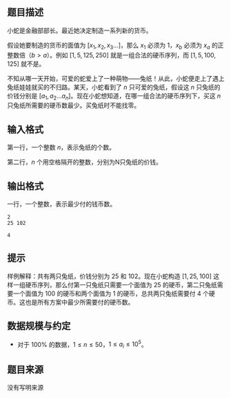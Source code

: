 ## 题目描述

小蛇是金融部部长。最近她决定制造一系列新的货币。

假设她要制造的货币的面值为 $[x_1,x_2,x_3...]$，那么 $x_1$ 必须为 $1$，$x_b$ 必须为 $x_a$ 的正整数倍（$b>a$）。例如 $[1,5,125,250]$ 就是一组合法的硬币序列，而 $[1,5,100,125]$ 就不是。

不知从哪一天开始，可爱的蛇爱上了一种萌物——兔纸！从此，小蛇便走上了遇上兔纸娃娃就买的不归路。某天，小蛇看到了 $n$ 只可爱的兔纸，假设这 $n$ 只兔纸的价钱分别是 $[a_1,a_2...a_n]$。现在小蛇想知道，在哪一组合法的硬币序列下，买这 $n$ 只兔纸所需要的硬币数最少。买兔纸时不能找零。

## 输入格式

第一行，一个整数 $n$，表示兔纸的个数。

第二行，$n$ 个用空格隔开的整数，分别为N只兔纸的价钱。

## 输出格式

一行，一个整数，表示最少付的钱币数。

```input1
2
25 102
```

```output1
4
```

## 提示

样例解释：共有两只兔纸，价钱分别为 $25$ 和 $102$。现在小蛇构造 $[1,25,100]$ 这样一组硬币序列，那么付第一只兔纸只需要一个面值为 $25$ 的硬币，第二只兔纸需要一个面值为 $100$ 的硬币和两个面值为 $1$ 的硬币，总共两只兔纸需要付 $4$ 个硬币。这也是所有方案中最少所需要付的硬币数。

## 数据规模与约定

* 对于 $100\%$ 的数据，$1 \leq n \leq 50$，$1 \leq a_i\leq 10^5$。

## 题目来源

没有写明来源